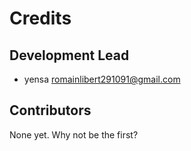 # Credits

## Development Lead

* yensa <romainlibert291091@gmail.com>

## Contributors

None yet. Why not be the first?
